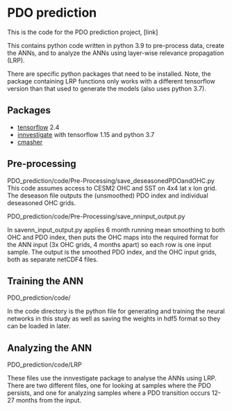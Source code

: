 # PDO prediction
This is the code for the PDO prediction project, [link]

This contains python code written in python 3.9 to pre-process data, create the ANNs, and to analyze the ANNs using layer-wise relevance propagation (LRP).

There are specific python packages that need to be installed. Note, the package containing LRP functions only works with a different tensorflow version than that used to generate the models (also uses python 3.7).

## Packages
- [tensorflow](https://www.tensorflow.org/install/pip) 2.4
- [innvestigate](https://github.com/albermax/innvestigate) with tensorflow 1.15 and python 3.7
- [cmasher](https://cmasher.readthedocs.io/user/introduction.html#how-to-install)

## Pre-processing

PDO_prediction/code/Pre-Processing/save_deseasonedPDOandOHC.py
This code assumes access to CESM2 OHC and SST on 4x4 lat x lon grid. The deseason file outputs the (unsmoothed) PDO index and individual deseasoned OHC grids. 

PDO_prediction/code/Pre-Processing/save_nninput_output.py

In savenn_input_output.py applies 6 month running mean smoothing to both OHC and PDO index, then puts the OHC maps into the required format for the ANN input (3x OHC grids, 4 months apart) so each row is one input sample. The output is the smoothed PDO index, and the OHC input grids, both as separate netCDF4 files.

## Training the ANN

PDO_prediction/code/

In the code directory is the python file for generating and training the neural networks in this study as well as saving the weights in hdf5 format so they can be loaded in later.

## Analyzing the ANN

PDO_prediction/code/LRP

These files use the innvestigate package to analyse the ANNs using LRP. There are two different files, one for looking at samples where the PDO persists, and one for analyzing samples where a PDO transition occurs 12-27 months from the input.

